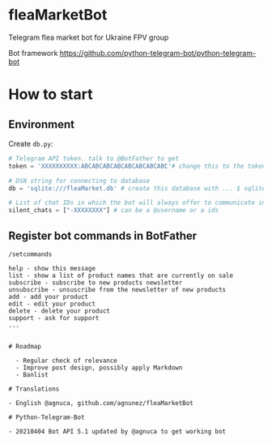 # fleaMarketBot
Telegram flea market bot for Ukraine FPV group

Bot framework https://github.com/python-telegram-bot/python-telegram-bot

# How to start

## Environment

Create `db.py`:


```python
# Telegram API token. talk to @BotFather to get
token = 'XXXXXXXXXX:ABCABCABCABCABCABCABCABC'# change this to the token you get from @BotFather

# DSN string for connecting to database
db = 'sqlite:///fleaMarket.db' # create this database with ... $ sqlite3 fleaMarket.db in same project directory

# List of chat IDs in which the bot will always offer to communicate in LAN
silent_chats = ["-XXXXXXXX"] # can be a @username or a ids 
```

## Register bot commands in BotFather

```
/setcommands

help - show this message 
list - show a list of product names that are currently on sale
subscribe - subscribe to new products newsletter
unsubscribe - unsuscribe from the newsletter of new products
add - add your product
edit - edit your product
delete - delete your product
support - ask for support
...


# Roadmap

  - Regular check of relevance
  - Improve post design, possibly apply Markdown
  - Banlist

# Translations

- English @agnuca, github.com/agnunez/fleaMarketBot

# Python-Telegram-Bot 

- 20210404 Bot API 5.1 updated by @agnuca to get working bot